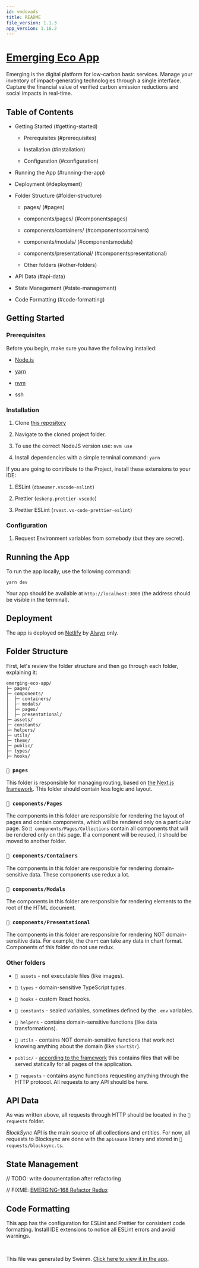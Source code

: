 ```yaml
---
id: vmdovads
title: README
file_version: 1.1.3
app_version: 1.16.2
---
```


# [Emerging Eco App](https://app.emerging.eco/)

Emerging is the digital platform for low-carbon basic services. Manage your inventory of impact-generating technologies through a single interface. Capture the financial value of verified carbon emission reductions and social impacts in real-time.

## Table of Contents

*   Getting Started (#getting-started)

    *   Prerequisites (#prerequisites)

    *   Installation (#installation)

    *   Configuration (#configuration)

*   Running the App (#running-the-app)

*   Deployment (#deployment)

*   Folder Structure (#folder-structure)

    *   pages/ (#pages)

    *   components/pages/ (#componentspages)

    *   components/containers/ (#componentscontainers)

    *   components/modals/ (#componentsmodals)

    *   components/presentational/ (#componentspresentational)

    *   Other folders (#other-folders)

*   API Data (#api-data)

*   State Management (#state-management)

*   Code Formatting (#code-formatting)

## Getting Started

### Prerequisites

Before you begin, make sure you have the following installed:

*   [Node.js](https://nodejs.org/)

*   [yarn](https://yarnpkg.com/)

*   [nvm](https://github.com/nvm-sh/nvm/blob/master/README.md#intro)

*   ssh

### Installation

1.  Clone [this repository](https://github.com/emerging-eco/app)

2.  Navigate to the cloned project folder.

3.  To use the correct NodeJS version use: `nvm use`

4.  Install dependencies with a simple terminal command: `yarn`

If you are going to contribute to the Project, install these extensions to your IDE:

1.  ESLint (`dbaeumer.vscode-eslint`)

2.  Prettier (`esbenp.prettier-vscode`)

3.  Prettier ESLint (`rvest.vs-code-prettier-eslint`)

### Configuration

1.  Request Environment variables from somebody (but they are secret).

## Running the App

To run the app locally, use the following command:

```
yarn dev
```

Your app should be available at `http://localhost:3000` (the address should be visible in the terminal).

## Deployment

The app is deployed on [Netlify](https://www.netlify.com/) by [Alwyn](https://github.com/alwyn-ixo) only.

## Folder Structure

First, let's review the folder structure and then go through each folder, explaining it:

```
emerging-eco-app/
├─ pages/
├─ components/
│  ├─ containers/
│  ├─ modals/
│  ├─ pages/
│  ├─ presentational/
├─ assets/
├─ constants/
├─ helpers/
├─ utils/
├─ theme/
├─ public/
├─ types/
├─ hooks/
```

### `📄 pages`

This folder is responsible for managing routing, based on [the Next.js framework](https://nextjs.org/docs/pages/building-your-application/routing). This folder should contain less logic and layout.

### `📄 components/Pages`

The components in this folder are responsible for rendering the layout of pages and contain components, which will be rendered only on a particular page. So `📄 components/Pages/Collections` contain all components that will be rendered only on this page. If a component will be reused, it should be moved to another folder.

### `📄 components/Containers`

The components in this folder are responsible for rendering domain-sensitive data. These components use redux a lot.

### `📄 components/Modals`

The components in this folder are responsible for rendering elements to the root of the HTML document.

### `📄 components/Presentational`

The components in this folder are responsible for rendering NOT domain-sensitive data. For example, the `Chart`<swm-token data-swm-token=":components/Presentational/Chart/index.tsx:22:6:6:`export default function Chart({`"/> can take any data in chart format. Components of this folder do not use redux.

### Other folders

*   `📄 assets` - not executable files (like images).

*   `📄 types` - domain-sensitive TypeScript types.

*   `📄 hooks` - custom React hooks.

*   `📄 constants` - sealed variables, sometimes defined by the `.env` variables.

*   `📄 helpers` - contains domain-sensitive functions (like data transformations).

*   `📄 utils` - contains NOT domain-sensitive functions that work not knowing anything about the domain (like `shortStr`<swm-token data-swm-token=":utils/shortStr.ts:1:6:6:`export default function shortStr(`"/>).

*   `public/` - [according to the framework](https://nextjs.org/docs/getting-started/installation#the-public-folder-optional) this contains files that will be served statically for all pages of the application.

*   `📄 requests` - contains async functions requesting anything through the HTTP protocol. All requests to any API should be here.

## API Data

As was written above, all requests through HTTP should be located in the `📄 requests` folder.

_BlockSync_ API is the main source of all collections and entities. For now, all requests to Blocksync are done with the `apisause` library and stored in `📄 requests/blocksync.ts`.

## State Management

// TODO: write documentation after refactoring

// FIXME: [EMERGING-168 Refactor Redux](https://ixo.youtrack.cloud/issue/EMERGING-168/Refactor-Redux)

## Code Formatting

This app has the configuration for ESLint and Prettier for consistent code formatting. Install IDE extensions to notice all ESLint errors and avoid warnings.

<br/>

This file was generated by Swimm. [Click here to view it in the app](https://app.swimm.io/repos/Z2l0aHViJTNBJTNBYXBwJTNBJTNBZW1lcmdpbmctZWNv/docs/vmdovads).
